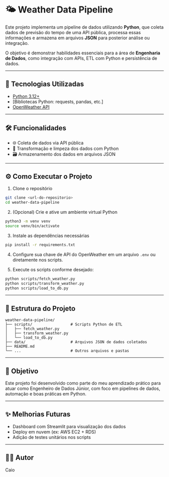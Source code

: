 # 🌤️ Weather Data Pipeline

Este projeto implementa um pipeline de dados utilizando **Python**, que coleta dados de previsão do tempo de uma API pública, processa essas informações e armazena em arquivos **JSON** para posterior análise ou integração.

O objetivo é demonstrar habilidades essenciais para a área de **Engenharia de Dados**, como integração com APIs, ETL com Python e persistência de dados.

---

## 🧰 Tecnologias Utilizadas

- [Python 3.12+](https://www.python.org/)
- [Bibliotecas Python: requests, pandas, etc.]
- [OpenWeather API](https://openweathermap.org/api)

---

## 🛠️ Funcionalidades

- 🌐 Coleta de dados via API pública
- 🧹 Transformação e limpeza dos dados com Python
- 🗃️ Armazenamento dos dados em arquivos JSON

---

## ⚙️ Como Executar o Projeto

1. Clone o repositório

```bash
git clone <url-do-repositorio>
cd weather-data-pipeline
```

2. (Opcional) Crie e ative um ambiente virtual Python

```bash
python3 -m venv venv
source venv/bin/activate
```

3. Instale as dependências necessárias

```bash
pip install -r requirements.txt
```

4. Configure sua chave de API do OpenWeather em um arquivo `.env` ou diretamente nos scripts.

5. Execute os scripts conforme desejado:

```bash
python scripts/fetch_weather.py
python scripts/transform_weather.py
python scripts/load_to_db.py
```

---

## 📂 Estrutura do Projeto

```
weather-data-pipeline/
├── scripts/                 # Scripts Python de ETL
│   ├── fetch_weather.py
│   ├── transform_weather.py
│   └── load_to_db.py
├── data/                    # Arquivos JSON de dados coletados
├── README.md
└── ...                      # Outros arquivos e pastas
```

---

## 📌 Objetivo

Este projeto foi desenvolvido como parte do meu aprendizado prático para atuar como Engenheiro de Dados Júnior, com foco em pipelines de dados, automação e boas práticas em Python.

---

## ✨ Melhorias Futuras

- Dashboard com Streamlit para visualização dos dados
- Deploy em nuvem (ex: AWS EC2 + RDS)
- Adição de testes unitários nos scripts

---

## 👨‍💻 Autor

Caio